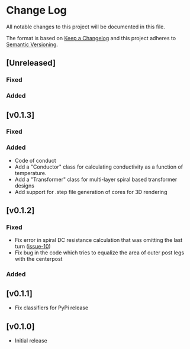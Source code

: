 # Change Log

All notable changes to this project will be documented in this file.

The format is based on [Keep a Changelog](http://keepachangelog.com/)
and this project adheres to [Semantic Versioning](http://semver.org/).

## [Unreleased]

### Fixed

### Added


## [v0.1.3]

### Fixed

### Added

- Code of conduct
- Add a "Conductor" class for calculating conductivity as a function of temperature.
- Add a "Transformer" class for multi-layer spiral based transformer designs
- Add support for .step file generation of cores for 3D rendering

## [v0.1.2]

### Fixed

- Fix error in spiral DC resistance calculation that was omitting the last turn ([issue-10](https://github.com/dzimmanck/python-planar-magnetics/issues/10))
- Fix bug in the code which tries to equalize the area of outer post legs with the centerpost

### Added

## [v0.1.1]

- Fix classifiers for PyPi release

## [v0.1.0]

- Initial release
